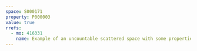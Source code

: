 ```yaml
---
space: S000171
property: P000003
value: true
rrefs:
  - mo: 416331
    name: Example of an uncountable scattered space with some properties
---
```


